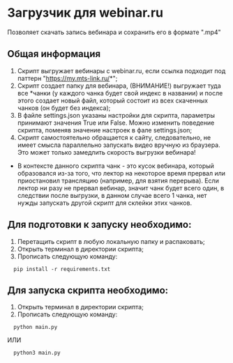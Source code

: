 # Загрузчик для webinar.ru

Позволяет скачать запись вебинара и сохранить его в формате ".mp4"

## Общая информация

1) Скрипт выгружает вебинары с webinar.ru, если ссылка подходит под паттерн "https://my.mts-link.ru/*";
2) Скрипт создает папку для вебинара, (ВНИМАНИЕ!) выгружает туда все *чанки (у каждого чанка будет свой индекс в названии) и после этого создает новый файл, который состоит из всех скаченных чанков (он будет без индекса);
3) В файле settings.json указаны настройки для скрипта, параметры принимают значения True или False. Можно изменить поведение скрипта, поменяв значение настроек в фале settings.json;
4) Скрипт самостоятельно обращается к сайту, следовательно, не имеет смысла параллельно запускать видео вручную из браузера. Это может только замедлить скорость выгрузки вебинара!

* В контексте данного скрипта чанк - это кусок вебинара, который образовался из-за того, что лектор на некоторое время
прервал или приостановил трансляцию (например, для взятия перерыва). Если лектор ни разу не прервал вебинар, 
значит чанк будет всего один, в следствии после выгрузки, в данном случае всего 1 чанка, нет нужды запускать 
другой скрипт для склейки этих чанков.   

## Для подготовки к запуску необходимо:

1) Перетащить скрипт в любую локальную папку и распаковать;
2) Открыть терминал в директории скрипта;
3) Прописать следующую команду:

```commandline
  pip install -r requirements.txt
```

## Для запуска скрипта необходимо:

1) Открыть терминал в директории скрипта;
2) Прописать следующую команду:

```commandline
  python main.py
```
ИЛИ

```commandline
  python3 main.py
```
